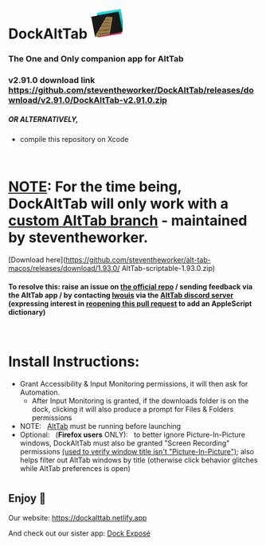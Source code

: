 # DockAltTab ![alt text](https://github.com/steventheworker/DockAltTab/blob/main/DockAltTab/Assets.xcassets/AppIcon.appiconset/icon_32x32@2x.png?raw=true)

### The One and Only companion app for AltTab

### v2.91.0 download link https://github.com/steventheworker/DockAltTab/releases/download/v2.91.0/DockAltTab-v2.91.0.zip

##### OR ALTERNATIVELY,

-   compile this repository on Xcode

&nbsp;

# [NOTE](): For the time being, DockAltTab will only work with a [custom AltTab branch](https://github.com/steventheworker/alt-tab-macos/tree/scriptable) - maintained by steventheworker.

[Download here](https://github.com/steventheworker/alt-tab-macos/releases/download/1.93.0/
AltTab-scriptable-1.93.0.zip)

#### To resolve this: raise an issue on [the official repo](https://github.com/lwouis/alt-tab-macos/issues) / sending feedback via the AltTab app / by contacting [lwouis](https://github.com/lwouis/alt-tab-macos/) via the [AltTab discord server](https://discord.gg/CVEPeDufJa) (expressing interest in <u>[reopening this pull request](https://github.com/lwouis/alt-tab-macos/pull/1590#issuecomment-1131809994)</u> to add an AppleScript dictionary)

&nbsp;

# Install Instructions:

-   Grant Accessibility & Input Monitoring permissions, it will then ask for Automation.
    -   After Input Monitoring is granted, if the downloads folder is on the dock, clicking it will also produce a prompt for Files & Folders permissions
-   NOTE: &nbsp; [AltTab](https://github.com/steventheworker/alt-tab-macos/releases/) must be running before launching
-   Optional: &nbsp; (**Firefox users** ONLY): &nbsp; to better ignore Picture-In-Picture windows, DockAltTab must also be granted "Screen Recording" permissions [(used to verify window title isn't "Picture-In-Picture")](https://developer.apple.com/forums/thread/126860#398314022); also helps filter out AltTab windows by title (otherwise click behavior glitches while AltTab preferences is open)

#

## Enjoy 🤗

Our website: https://dockalttab.netlify.app

And check out our sister app: [Dock Exposé](https://dockexpose.netlify.app)
